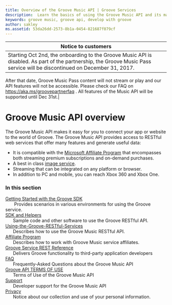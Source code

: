 ```yaml
---
title: Overview of the Groove Music API | Groove Services
description:  Learn the basics of using the Groove Music API and its main features.
keywords: groove music, groove api, develop with groove
author: sakley
ms.assetid: 53da26dd-2573-8b1a-0454-821687f079cf
---
```


| Notice to customers|
|----- |
|Starting Oct 2nd, the onboarding to the Groove Music API is disabled. As part of the partnership, the Groove Music Pass service will be discontinued on December 31, 2017.
After that date, Groove Music Pass content will not stream or play and our API features will not be accessible.
Please check our FAQ on <https://aka.ms/groovepartnerfaq> . All features of the Music API will be supported until Dec 31st.|


# Groove Music API overview
The Groove Music API makes it easy for you to connect your app or website to the world of Groove. The Groove Music API provides access to RESTful web services that offer many features and generate useful data:

+ It is compatible with the [Microsoft Affiliate Program](http://www.microsoftaffiliates.com/) that encompasses both streaming premium subscriptions and on-demand purchases.  
+ A best in class [image service](Using-the-Groove-RESTful-Services/Image-Service.md).
+ Streaming that can be integrated on any platform or browser.
+ In addition to PC and mobile, you can reach Xbox 360 and Xbox One.

### In this section
[Getting Started with the Groove SDK](getting-started.md)    
&nbsp;&nbsp;&nbsp;&nbsp;&nbsp;&nbsp; Provides scenarios in various environments for using the Groove service.    
[SDK and Helpers](SdK-and-Helpers/sdk-list.md)  
&nbsp;&nbsp;&nbsp;&nbsp;&nbsp;&nbsp;Sample code and other software to use the Groove RESTful API.    
[Using-the-Groove-RESTful-Services](Using-the-Groove-RESTful-Services/overview.md)  
&nbsp;&nbsp;&nbsp;&nbsp;&nbsp;&nbsp;Describes how to use the Groove Music RESTful API.    
[Affiliate Program](http://www.microsoftaffiliates.com/)  
&nbsp;&nbsp;&nbsp;&nbsp;&nbsp;&nbsp;Describes how to work with Groove Music service affiliates.    
[Groove Service REST Reference](Groove-service-REST-Reference/overview.md)  
&nbsp;&nbsp;&nbsp;&nbsp;&nbsp;&nbsp;Delivers Groove functionality to third-party application developers    
[FAQ](FAQ.md)  
&nbsp;&nbsp;&nbsp;&nbsp;&nbsp;&nbsp;Frequently-Asked Questions about the Groove Music API    
[Groove API TERMS OF USE](Groove-API-Terms-of-Use.md)  
&nbsp;&nbsp;&nbsp;&nbsp;&nbsp;&nbsp;Terms of Use of the Groove Music API    
[Support](Support.md)  
&nbsp;&nbsp;&nbsp;&nbsp;&nbsp;&nbsp;Developer support for the Groove Music API    
[Privacy](Privacy.md)  
&nbsp;&nbsp;&nbsp;&nbsp;&nbsp;&nbsp;Notice about our collection and use of your personal information.
